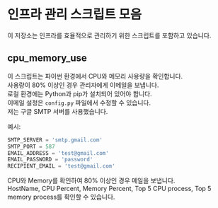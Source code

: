 # 인프라 관리 스크립트 모음

이 저장소는 인프라를 효율적으로 관리하기 위한 스크립트를 포함하고 있습니다.

## cpu_memory_use

이 스크립트는 파이썬 환경에서 CPU와 메모리 사용량을 확인합니다.<br> 
사용량이 80% 이상인 경우 관리자에게 이메일을 보냅니다.<br>
로컬 환경에는 Python과 pip가 설치되어 있어야 합니다.<br>
이메일 설정은 `config.py` 파일에서 수정할 수 있습니다.<br>
저는 구글 SMTP 서버를 사용했습니다. <br>

예시:

```python
SMTP_SERVER = 'smtp.gmail.com'
SMTP_PORT = 587
EMAIL_ADDRESS = 'test@gmail.com'
EMAIL_PASSWORD = 'password'
RECIPIENT_EMAIL = 'test@gmail.com' 
```

CPU와 Memory를 확인하여 80% 이상인 경우 메일을 보냅니다.<br>
HostName, CPU Percent, Memory Percent, Top 5 CPU process, Top 5 memory process를 확인할 수 있습니다.
